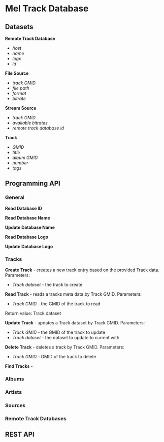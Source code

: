 # Mel Track Database

## Datasets

**Remote Track Database**

- _host_
- _name_
- _logo_
- _id_

**File Source**

- _track GMID_
- _file path_
- _format_
- _bitrate_

**Stream Source**

- _track GMID_
- _available bitrates_
- _remote track database id_

**Track**

- _GMID_
- _title_
- _album GMID_
- _number_
- _tags_

## Programming API

### General

**Read Database ID**

**Read Database Name**

**Update Database Name**

**Read Database Logo**

**Update Database Logo**

### Tracks

**Create Track** - creates a new track entry based on the provided Track data.
Parameters:

- _Track dataset_ - the track to create

**Read Track** - reads a tracks meta data by Track GMID.
Parameters:

- _Track GMID_ - the GMID of the track to read

Return value: Track dataset

**Update Track** - updates a Track dataset by Track GMID.
Parameters:

- _Track GMID_ - the GMID of the track to update
- _Track dataset_ - the dataset to update to current with

**Delete Track** - deletes a track by Track GMID.
Parameters:

- _Track GMID_ - GMID of the track to delete

**Find Tracks** -

### Albums

### Artists

### Sources

### Remote Track Databases

## REST API
